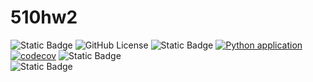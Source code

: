 # 510hw2
![Static Badge](https://img.shields.io/badge/language-python-blue)
![GitHub License](https://img.shields.io/github/license/CodeVoyagersSquad/510hw1)
![Static Badge](https://img.shields.io/badge/platform-linux-yellow)
[![Python application](https://github.com/CodeVoyagersSquad/510hw1/hw2/actions/workflows/python-app.yml/badge.svg)](https://github.com/CodeVoyagersSquad/510hw1/hw2/actions/workflows/python-app.yml)
[![codecov](https://codecov.io/gh/CodeVoyagersSquad/510hw1/hw2/graph/badge.svg?token=UXCNOWHH2O)](https://codecov.io/gh/CodeVoyagersSquad/510hw1/hw2)
![Static Badge](https://img.shields.io/badge/static%20analysis-Bandit,Flake8,Pylint-blue)  
![Static Badge](https://img.shields.io/badge/code%20formatting-autopep8-teal)
